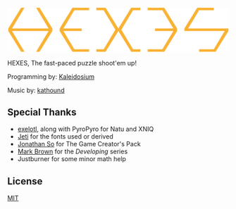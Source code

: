 <p align="center"><img width="500" src=".github/HEXES - Logo.png" alt="HEXES Segments Logo"></p>

HEXES, The fast-paced puzzle shoot'em up!

Programming by: [Kaleidosium](https://github.com/Kaleidosium)

Music by: [kathound](https://kathrynhathaway.bandcamp.com/)

## Special Thanks

- [exelotl](https://natu.exelo.tl/), along with PyroPyro for Natu and XNIQ
- [Jeti](https://fontenddev.com/) for the fonts used or derived
- [Jonathan So](https://jonathan-so.itch.io/creatorpack) for The Game Creator's Pack
- [Mark Brown](https://www.youtube.com/c/MarkBrownGMT/) for the *Developing* series
- Justburner for some minor math help

## License

[MIT](LICENSE)
